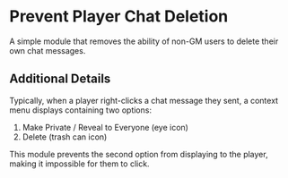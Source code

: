 # Prevent Player Chat Deletion
A simple module that removes the ability of non-GM users to delete their own chat messages.

## Additional Details
Typically, when a player right-clicks a chat message they sent, a context menu displays containing two options:

1. Make Private / Reveal to Everyone (eye icon)
2. Delete (trash can icon)

This module prevents the second option from displaying to the player, making it impossible for them to click.
